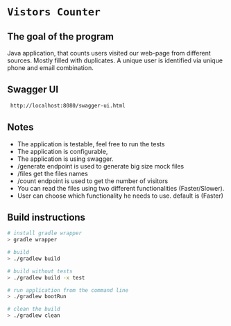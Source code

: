 # `Vistors Counter`

## The goal of the program
Java application, that counts users visited our web-page from different sources.
Mostly filled with duplicates. A unique user is identified via unique phone and email combination.
## Swagger UI
```bash
 http://localhost:8080/swagger-ui.html
```

## Notes
- The application is testable, feel free to run the tests 
- The application is configurable,
- The application is using swagger.
- /generate endpoint is used to generate big size mock files
- /files get the files names
- /count endpoint is used to get the number of visitors
- You can read the files using two different functionalities (Faster/Slower).
- User can choose which functionality he needs to use. default is (Faster)

## Build instructions

```bash
# install gradle wrapper
> gradle wrapper

# build
> ./gradlew build

# build without tests
> ./gradlew build -x test

# run application from the command line
> ./gradlew bootRun

# clean the build
> ./gradlew clean
```
